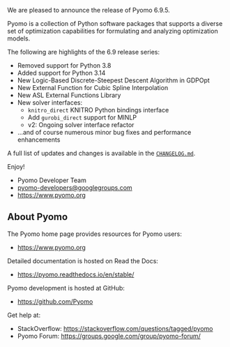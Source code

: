 We are pleased to announce the release of Pyomo 6.9.5.

Pyomo is a collection of Python software packages that supports a
diverse set of optimization capabilities for formulating and analyzing
optimization models.

The following are highlights of the 6.9 release series:

- Removed support for Python 3.8
- Added support for Python 3.14
- New Logic-Based Discrete-Steepest Descent Algorithm in GDPOpt
- New External Function for Cubic Spline Interpolation
- New ASL External Functions Library
- New solver interfaces:
  - `knitro_direct` KNITRO Python bindings interface
  - Add `gurobi_direct` support for MINLP
  - v2: Ongoing solver interface refactor
- ...and of course numerous minor bug fixes and performance enhancements

A full list of updates and changes is available in the
[`CHANGELOG.md`](https://github.com/Pyomo/pyomo/blob/main/CHANGELOG.md).

Enjoy!

 - Pyomo Developer Team
 - pyomo-developers@googlegroups.com
 - https://www.pyomo.org


About Pyomo
-----------

The Pyomo home page provides resources for Pyomo users:

 * https://www.pyomo.org

Detailed documentation is hosted on Read the Docs:

 * https://pyomo.readthedocs.io/en/stable/

Pyomo development is hosted at GitHub:

 * https://github.com/Pyomo

Get help at:

 * StackOverflow: https://stackoverflow.com/questions/tagged/pyomo
 * Pyomo Forum:   https://groups.google.com/group/pyomo-forum/
